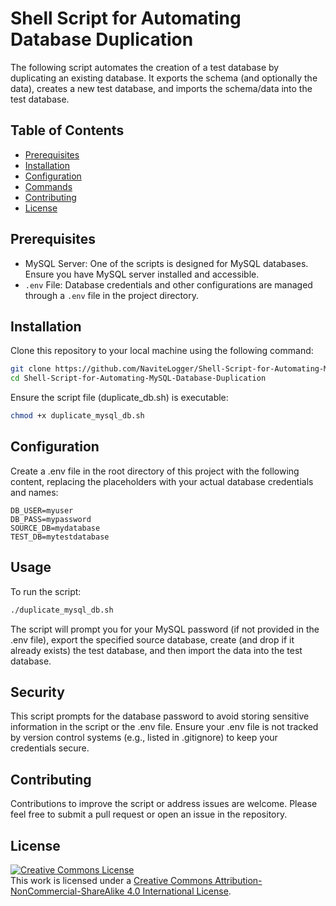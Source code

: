 # Shell Script for Automating Database Duplication
The following script automates the creation of a test database by duplicating an existing database. It exports the schema (and optionally the data), creates a new test database, and imports the schema/data into the test database.

## Table of Contents
- [Prerequisites](#prerequisites)
- [Installation](#installation)
- [Configuration](#configuration)
- [Commands](#commands)
- [Contributing](#contributing)
- [License](#license)

## Prerequisites

- MySQL Server: One of the scripts is designed for MySQL databases. Ensure you have MySQL server installed and accessible.
- `.env` File: Database credentials and other configurations are managed through a `.env` file in the project directory.

## Installation

Clone this repository to your local machine using the following command:

```bash
git clone https://github.com/NaviteLogger/Shell-Script-for-Automating-MySQL-Database-Duplication.git
cd Shell-Script-for-Automating-MySQL-Database-Duplication
```

Ensure the script file (duplicate_db.sh) is executable:
```bash
chmod +x duplicate_mysql_db.sh
```

## Configuration

Create a .env file in the root directory of this project with the following content, replacing the placeholders with your actual database credentials and names:
```dotenv
DB_USER=myuser
DB_PASS=mypassword
SOURCE_DB=mydatabase
TEST_DB=mytestdatabase
```

## Usage

To run the script:
```bash
./duplicate_mysql_db.sh
```

The script will prompt you for your MySQL password (if not provided in the .env file), export the specified source database, create (and drop if it already exists) the test database, and then import the data into the test database.

## Security 

This script prompts for the database password to avoid storing sensitive information in the script or the .env file. Ensure your .env file is not tracked by version control systems (e.g., listed in .gitignore) to keep your credentials secure.

## Contributing

Contributions to improve the script or address issues are welcome. Please feel free to submit a pull request or open an issue in the repository.

## License

<a rel="license" href="http://creativecommons.org/licenses/by-nc-sa/4.0/"><img alt="Creative Commons License" style="border-width:0" src="https://i.creativecommons.org/l/by-nc-sa/4.0/88x31.png" /></a><br />This work is licensed under a <a rel="license" href="http://creativecommons.org/licenses/by-nc-sa/4.0/">Creative Commons Attribution-NonCommercial-ShareAlike 4.0 International License</a>.
